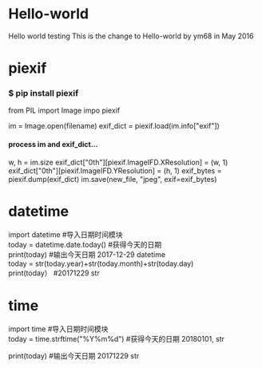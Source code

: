 # Hello-world
Hello world testing
This is the change to Hello-world by ym68 in May 2016


# piexif
### $ pip install piexif

from PIL import Image
impo piexif

im = Image.open(filename)
exif_dict = piexif.load(im.info["exif"])
#### process im and exif_dict...
w, h = im.size
exif_dict["0th"][piexif.ImageIFD.XResolution] = (w, 1)
exif_dict["0th"][piexif.ImageIFD.YResolution] = (h, 1)
exif_bytes = piexif.dump(exif_dict)
im.save(new_file, "jpeg", exif=exif_bytes)

# datetime
import datetime #导入日期时间模块  
today = datetime.date.today() #获得今天的日期  
print(today) #输出今天日期 2017-12-29 datetime  
today = str(today.year)+str(today.month)+str(today.day)  
print(today） #20171229 str  

# time
import time #导入日期时间模块  
today = time.strftime("%Y%m%d") #获得今天的日期 20180101, str   

print(today) #输出今天日期 20171229 str  
